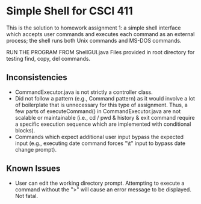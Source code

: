 # Simple Shell for CSCI 411

This is the solution to homework assignment 1: a simple shell interface which accepts user commands and executes each command as an external process; the shell runs both Unix commands and MS-DOS commands.

RUN THE PROGRAM FROM ShellGUI.java
Files provided in root directory for testing find, copy, del commands.

## Inconsistencies

- CommandExecutor.java is not strictly a controller class.
- Did not follow a pattern (e.g., Command pattern) as it would involve a lot of boilerplate that is unnecessary for this type of assignment. Thus, a few parts of executeCommand() in CommandExecutor.java are not scalable or maintainable (i.e., cd / pwd & history & exit command require a specific execution sequence which are implemented with conditional blocks).
- Commands which expect additional user input bypass the expected input (e.g., executing date command forces "\t" input to bypass date change prompt).

## Known Issues

- User can edit the working directory prompt. Attempting to execute a command without the ">" will cause an error message to be displayed. Not fatal.
